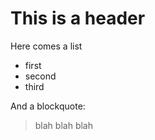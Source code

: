 # This is a header

Here comes a list
  - first
  - second
  - third

  And a blockquote:

  > blah blah blah